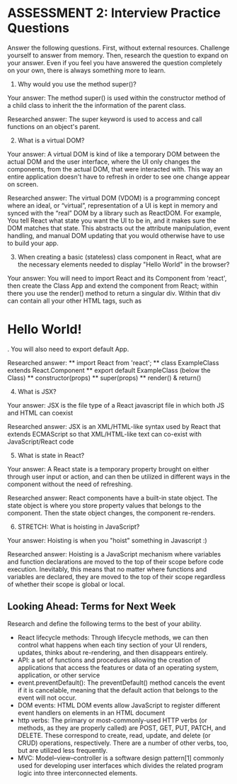 # ASSESSMENT 2: Interview Practice Questions

Answer the following questions. First, without external resources. Challenge yourself to answer from memory. Then, research the question to expand on your answer. Even if you feel you have answered the question completely on your own, there is always something more to learn.

1. Why would you use the method super()?

  Your answer: The method super() is used within the constructor method of a child class to inherit the the information of the parent class.

  Researched answer: The super keyword is used to access and call functions on an object's parent.



2. What is a virtual DOM?

  Your answer: A virtual DOM is kind of like a temporary DOM between the actual DOM and the user interface, where the UI only changes the components, from the actual DOM, that were interacted with. This way an entire application doesn't have to refresh in order to see one change appear on screen.

  Researched answer: The virtual DOM (VDOM) is a programming concept where an ideal, or “virtual”, representation of a UI is kept in memory and synced with the “real” DOM by a library such as ReactDOM. For example, You tell React what state you want the UI to be in, and it makes sure the DOM matches that state. This abstracts out the attribute manipulation, event handling, and manual DOM updating that you would otherwise have to use to build your app.



3. When creating a basic (stateless) class component in React, what are the necessary elements needed to display "Hello World" in the browser?

  Your answer: You will need to import React and its Component from 'react', then create the Class App and extend the component from React; within there you use the render() method to return a singular div. Within that div can contain all your other HTML tags, such as <h1>Hello World!</h1>. You will also need to export default App.

  Researched answer:
  ** import React from 'react';
  ** class ExampleClass extends React.Component
  ** export default ExampleClass (below the Class)
  ** constructor(props)
  ** super(props)
  ** render() & return()


4. What is JSX?

  Your answer: JSX is the file type of a React javascript file in which both JS and HTML can coexist

  Researched answer: JSX is an XML/HTML-like syntax used by React that extends ECMAScript so that XML/HTML-like text can co-exist with JavaScript/React code



5. What is state in React?

  Your answer: A React state is a temporary property brought on either through user input or action, and can then be utilized in different ways in the component without the need of refreshing.

  Researched answer: React components have a built-in state object. The state object is where you store property values that belongs to the component. Then the state object changes, the component re-renders.



6. STRETCH: What is hoisting in JavaScript?

  Your answer: Hoisting is when you "hoist" something in Javascript :)

  Researched answer: Hoisting is a JavaScript mechanism where variables and function declarations are moved to the top of their scope before code execution. Inevitably, this means that no matter where functions and variables are declared, they are moved to the top of their scope regardless of whether their scope is global or local.



## Looking Ahead: Terms for Next Week

Research and define the following terms to the best of your ability.

- React lifecycle methods: Through lifecycle methods, we can then control what happens when each tiny section of your UI renders, updates, thinks about re-rendering, and then disappears entirely.
- API: a set of functions and procedures allowing the creation of applications that access the features or data of an operating system, application, or other service
- event.preventDefault(): The preventDefault() method cancels the event if it is cancelable, meaning that the default action that belongs to the event will not occur.
- DOM events: HTML DOM events allow JavaScript to register different event handlers on elements in an HTML document
- http verbs: The primary or most-commonly-used HTTP verbs (or methods, as they are properly called) are POST, GET, PUT, PATCH, and DELETE. These correspond to create, read, update, and delete (or CRUD) operations, respectively. There are a number of other verbs, too, but are utilized less frequently.
- MVC: Model–view–controller is a software design pattern[1] commonly used for developing user interfaces which divides the related program logic into three interconnected elements.
